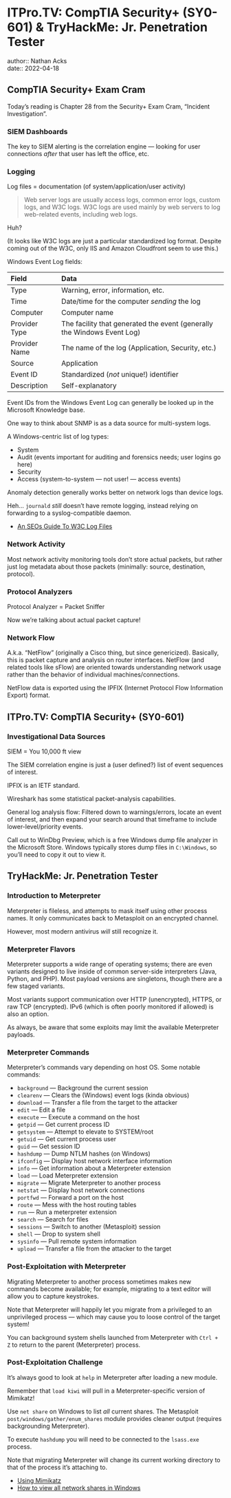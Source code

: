 # ITPro.TV: CompTIA Security+ (SY0-601) & TryHackMe: Jr. Penetration Tester

author:: Nathan Acks  
date:: 2022-04-18

## CompTIA Security+ Exam Cram

Today’s reading is Chapter 28 from the Security+ Exam Cram, “Incident Investigation”.

### SIEM Dashboards

The key to SIEM alerting is the correlation engine — looking for user connections *after* that user has left the office, etc.

### Logging

Log files = documentation (of system/application/user activity)

> Web server logs are usually access logs, common error logs, custom logs, and W3C logs. W3C logs are used mainly by web servers to log web-related events, including web logs.

Huh?

(It looks like W3C logs are just a particular standardized log format. Despite coming out of the W3C, only IIS and Amazon Cloudfront seem to use this.)

Windows Event Log fields:

| Field         | Data                                                                    |
|:------------- |:----------------------------------------------------------------------- |
| Type          | Warning, error, information, etc.                                       |
| Time          | Date/time for the computer *sending* the log                            |
| Computer      | Computer name                                                           |
| Provider Type | The facility that generated the event (generally the Windows Event Log) |
| Provider Name | The name of the log (Application, Security, etc.)                       |
| Source        | Application                                                             |
| Event ID      | Standardized (*not* unique!) identifier                                 |
| Description   | Self-explanatory                                                        |

Event IDs from the Windows Event Log can generally be looked up in the Microsoft Knowledge base.

One way to think about SNMP is as a data source for multi-system logs.

A Windows-centric list of log types:

* System
* Audit (events important for auditing and forensics needs; user logins go here)
* Security
* Access (system-to-system — not user! — access events)

Anomaly detection generally works better on network logs than device logs.

Heh… `journald` *still* doesn’t have remote logging, instead relying on forwarding to a syslog-compatible daemon.

* [An SEOs Guide To W3C Log Files](https://www.screamingfrog.co.uk/an-seos-guide-to-w3c-log-files/)

### Network Activity

Most network activity monitoring tools don’t store actual packets, but rather just log metadata about those packets (minimally: source, destination, protocol).

### Protocol Analyzers

Protocol Analyzer = Packet Sniffer

Now we’re talking about actual packet capture!

### Network Flow

A.k.a. “NetFlow” (originally a Cisco thing, but since genericized). Basically, this is packet capture and analysis on router interfaces. NetFlow (and related tools like sFlow) are oriented towards understanding network usage rather than the behavior of individual machines/connections.

NetFlow data is exported using the IPFIX (Internet Protocol Flow Information Export) format.

## ITPro.TV: CompTIA Security+ (SY0-601)

### Investigational Data Sources

SIEM = You 10,000 ft view

The SIEM correlation engine is just a (user defined?) list of event sequences of interest.

IPFIX is an IETF standard.

Wireshark has some statistical packet-analysis capabilities.

General log analysis flow: Filtered down to warnings/errors, locate an event of interest, and then expand your search around that timeframe to include lower-level/priority events.

Call out to WinDbg Preview, which is a free Windows dump file analyzer in the Microsoft Store. Windows typically stores dump files in `C:\Windows`, so you’ll need to copy it out to view it.

## TryHackMe: Jr. Penetration Tester

### Introduction to Meterpreter

Meterpreter is fileless, and attempts to mask itself using other process names. It only communicates back to Metasploit on an encrypted channel.

However, most modern antivirus *will* still recognize it.

### Meterpreter Flavors

Meterpreter supports a wide range of operating systems; there are even variants designed to live inside of common server-side interpreters (Java, Python, and PHP). Most payload versions are singletons, though there are a few staged variants.

Most variants support communication over HTTP (unencrypted), HTTPS, or raw TCP (encrypted). IPv6 (which is often poorly monitored if allowed) is also an option.

As always, be aware that some exploits may limit the available Meterpreter payloads.

### Meterpreter Commands

Meterpreter’s commands vary depending on host OS. Some notable commands:

* `background` — Background the current session
* `clearenv` — Clears the (Windows) event logs (kinda obvious)
* `download` — Transfer a file from the target to the attacker
* `edit` — Edit a file
* `execute` — Execute a command on the host
* `getpid` — Get current process ID
* `getsystem` — Attempt to elevate to SYSTEM/root
* `getuid` — Get current process user
* `guid` — Get session ID
* `hashdump` — Dump NTLM hashes (on Windows)
* `ifconfig` — Display host network interface information
* `info` — Get information about a Meterpreter extension
* `load` — Load Meterpreter extension
* `migrate` — Migrate Meterpreter to another process
* `netstat` — Display host network connections
* `portfwd` — Forward a port on the host
* `route` — Mess with the host routing tables
* `run` — Run a meterpreter extension
* `search` — Search for files
* `sessions` — Switch to another (Metasploit) session
* `shell` — Drop to system shell
* `sysinfo` — Pull remote system information
* `upload` — Transfer a file from the attacker to the target

### Post-Exploitation with Meterpreter

Migrating Meterpreter to another process sometimes makes new commands become available; for example, migrating to a text editor will allow you to capture keystrokes.

Note that Meterpreter will happily let you migrate from a privileged to an unprivileged process — which may cause you to loose control of the target system!

You can background system shells launched from Meterpreter with `Ctrl + Z` to return to the parent (Meterpreter) process.

### Post-Exploitation Challenge

It’s always good to look at `help` in Meterpreter after loading a new module.

Remember that `load kiwi` will pull in a Meterpreter-specific version of Mimikatz!

Use `net share` on Windows to list *all* current shares. The Metasploit `post/windows/gather/enum_shares` module provides cleaner output (requires backgrounding Meterpreter).

To execute `hashdump` you will need to be connected to the `lsass.exe` process.

Note that migrating Meterpreter will change its current working directory to that of the process it’s attaching to.

* [Using Mimikatz](../notes/mimikatz.md)
* [How to view all network shares in Windows](https://www.computerhope.com/issues/ch000534.htm)
